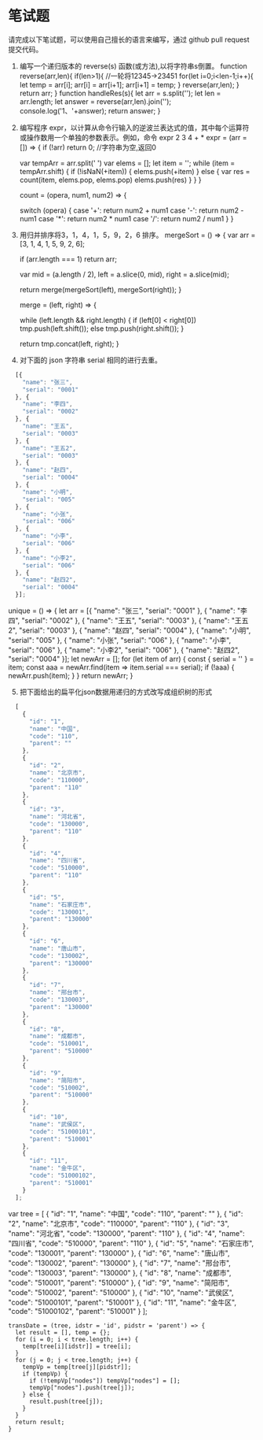 # 笔试题  

请完成以下笔试题，可以使用自己擅长的语言来编写，通过 github pull request 提交代码。

1. 编写一个递归版本的 reverse(s) 函数(或方法),以将字符串s倒置。
function reverse(arr,len){
    if(len>1){
        //一轮将12345->23451
        for(let i=0;i<len-1;i++){
            let temp = arr[i];
            arr[i] = arr[i+1];
            arr[i+1] = temp;
        }
        reverse(arr,len);
    }
    return arr;
}
function handleRes(s){
    let arr = s.split('');
    let len = arr.length;
    let answer = reverse(arr,len).join('');
    console.log('1、'+answer);
    return answer;
}

2. 编写程序 expr，以计算从命令行输入的逆波兰表达式的值，其中每个运算符或操作数用一个单独的参数表示。例如，命令
expr 2 3 4 + *
	expr = (arr = []) => {
	  if (!arr) return 0;  //字符串为空,返回0
	  
	  var tempArr = arr.split(' ')
	  var elems = [];
	  let item = '';
	  while (item = tempArr.shift) {
	    if (!isNaN(+item)) {
	      elems.push(+item)
	    } else {
	      var res = count(item, elems.pop, elems.pop)
	      elems.push(res)
	    }
	  }
	}
	
	count = (opera, num1, num2) => {
	
	  switch (opera) {
	    case '+':
	      return num2 + num1
	    case '-':
	      return num2 - num1
	    case '*':
	      return num2 * num1
	    case '/':
	      return num2 / num1
	  }
	}



3. 用归并排序将3，1，4，1，5，9，2，6 排序。
    mergeSort = () => {
	  var arr = [3, 1, 4, 1, 5, 9, 2, 6];
	
	  if (arr.length === 1)
	    return arr;
	
	  var mid = (a.length / 2), left = a.slice(0, mid), right = a.slice(mid);
	
	  return merge(mergeSort(left), mergeSort(right));
	}
	
	merge = (left, right) => {
	
	  while (left.length && right.length) {
	    if (left[0] < right[0])
	      tmp.push(left.shift());
	    else
	      tmp.push(right.shift());
	  }
	
	  return tmp.concat(left, right);
	}


4. 对下面的 json 字符串 serial 相同的进行去重。

```javascript
  [{
    "name": "张三",
    "serial": "0001"
  }, {
    "name": "李四",
    "serial": "0002"
  }, {
    "name": "王五",
    "serial": "0003"
  }, {
    "name": "王五2",
    "serial": "0003"
  }, {
    "name": "赵四",
    "serial": "0004"
  }, {
    "name": "小明",
    "serial": "005"
  }, {
    "name": "小张",
    "serial": "006"
  }, {
    "name": "小李",
    "serial": "006"
  }, {
    "name": "小李2",
    "serial": "006"
  }, {
    "name": "赵四2",
    "serial": "0004"
  }];
```






unique = () => {
	  let arr = [{
	    "name": "张三",
	    "serial": "0001"
	  }, {
	    "name": "李四",
	    "serial": "0002"
	  }, {
	    "name": "王五",
	    "serial": "0003"
	  }, {
	    "name": "王五2",
	    "serial": "0003"
	  }, {
	    "name": "赵四",
	    "serial": "0004"
	  }, {
	    "name": "小明",
	    "serial": "005"
	  }, {
	    "name": "小张",
	    "serial": "006"
	  }, {
	    "name": "小李",
	    "serial": "006"
	  }, {
	    "name": "小李2",
	    "serial": "006"
	  }, {
	    "name": "赵四2",
	    "serial": "0004"
	  }];
	  let newArr = [];
	  for (let item of arr) {
	    const { serial = '' } = item;
	    const aaa = newArr.find(item => item.serial === serial);
	    if (!aaa) {
	      newArr.push(item);
	    }
	  }
	  return newArr;
	}


5. 把下面给出的扁平化json数据用递归的方式改写成组织树的形式

```javascript
  [
    {
      "id": "1",
      "name": "中国",
      "code": "110",
      "parent": ""
    },
    {
      "id": "2",
      "name": "北京市",
      "code": "110000",
      "parent": "110"
    },
    {
      "id": "3",
      "name": "河北省",
      "code": "130000",
      "parent": "110"
    },
    {
      "id": "4",
      "name": "四川省",
      "code": "510000",
      "parent": "110"
    },
    {
      "id": "5",
      "name": "石家庄市",
      "code": "130001",
      "parent": "130000"
    },
    {
      "id": "6",
      "name": "唐山市",
      "code": "130002",
      "parent": "130000"
    },
    {
      "id": "7",
      "name": "邢台市",
      "code": "130003",
      "parent": "130000"
    },
    {
      "id": "8",
      "name": "成都市",
      "code": "510001",
      "parent": "510000"
    },
    {
      "id": "9",
      "name": "简阳市",
      "code": "510002",
      "parent": "510000"
    },
    {
      "id": "10",
      "name": "武侯区",
      "code": "51000101",
      "parent": "510001"
    },
    {
      "id": "11",
      "name": "金牛区",
      "code": "51000102",
      "parent": "510001"
    }
  ];
```

var tree = [
	  {
	    "id": "1",
	    "name": "中国",
	    "code": "110",
	    "parent": ""
	  },
	  {
	    "id": "2",
	    "name": "北京市",
	    "code": "110000",
	    "parent": "110"
	  },
	  {
	    "id": "3",
	    "name": "河北省",
	    "code": "130000",
	    "parent": "110"
	  },
	  {
	    "id": "4",
	    "name": "四川省",
	    "code": "510000",
	    "parent": "110"
	  },
	  {
	    "id": "5",
	    "name": "石家庄市",
	    "code": "130001",
	    "parent": "130000"
	  },
	  {
	    "id": "6",
	    "name": "唐山市",
	    "code": "130002",
	    "parent": "130000"
	  },
	  {
	    "id": "7",
	    "name": "邢台市",
	    "code": "130003",
	    "parent": "130000"
	  },
	  {
	    "id": "8",
	    "name": "成都市",
	    "code": "510001",
	    "parent": "510000"
	  },
	  {
	    "id": "9",
	    "name": "简阳市",
	    "code": "510002",
	    "parent": "510000"
	  },
	  {
	    "id": "10",
	    "name": "武侯区",
	    "code": "51000101",
	    "parent": "510001"
	  },
	  {
	    "id": "11",
	    "name": "金牛区",
	    "code": "51000102",
	    "parent": "510001"
	  }
	];
	
	transDate = (tree, idstr = 'id', pidstr = 'parent') => {
	  let result = [], temp = {};
	  for (i = 0; i < tree.length; i++) {
	    temp[tree[i][idstr]] = tree[i];
	  }
	  for (j = 0; j < tree.length; j++) {
	    tempVp = temp[tree[j][pidstr]];
	    if (tempVp) {
	      if (!tempVp["nodes"]) tempVp["nodes"] = [];
	      tempVp["nodes"].push(tree[j]);
	    } else {
	      result.push(tree[j]);
	    }
	  }
	  return result;
	}  
